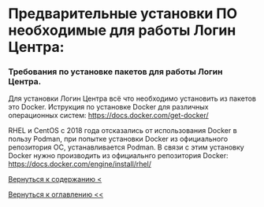 # Предварительные установки ПО необходимые для работы Логин Центра:

### Требования по установке пакетов для работы Логин Центра. 

Для установки Логин Центра всё что необходимо установить из пакетов это Docker.
Иструкция по установке Docker для различных операционных систем: https://docs.docker.com/get-docker/

RHEL и CentOS с 2018 года отсказались от использования Docker в пользу Podman, при попытке установки Docker 
из официального репозитория ОС, устанавливается Podman. В связи с этим установку Docker нужно производить из официальнго репозитория Docker:
https://docs.docker.com/engine/install/rhel/


  
[Вернуться к содержанию <](contents.md)

[Вернуться к оглавлению <<](index.md)
